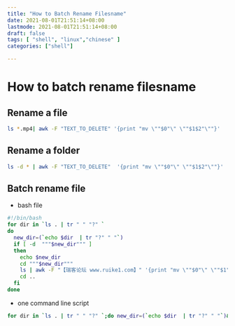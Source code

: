 ```yaml
---
title: "How to Batch Rename Filesname"
date: 2021-08-01T21:51:14+08:00
lastmode: 2021-08-01T21:51:14+08:00
draft: false
tags: [ "shell", "linux","chinese" ]
categories: ["shell"]

---
```


# How to batch rename filesname


## Rename a file
```bash
ls *.mp4| awk -F "TEXT_TO_DELETE" '{print "mv \""$0"\" \""$1$2"\""}'  | bash
```

## Rename a  folder

```bash
ls -d * | awk -F "TEXT_TO_DELETE"  '{print "mv \""$0"\" \""$1$2"\""}' | bash
```


## Batch rename file

  - bash file

```bash
#!/bin/bash
for dir in `ls . | tr " " "?" `
do 
  new_dir=(`echo $dir  | tr "?" " "`)
  if [ -d  """$new_dir""" ]
  then
    echo $new_dir
    cd """$new_dir""" 
    ls | awk -F "【瑞客论坛 www.ruike1.com】" '{print "mv \""$0"\" \""$1""$2"\""}' |bash  
    cd .. 
  fi
done

```
  - one command line script
 
```bash
for dir in `ls . | tr " " "?" `;do new_dir=(`echo $dir  | tr "?" " "`)&& (if [ -d  """$new_dir""" ];then;echo $new_dir&&cd """$new_dir""" &&ls | awk -F "【瑞客论坛 www.ruike1.com】" '{print "mv \""$0"\" \""$1""$2"\""}' |bash  && cd .. ;fi);done
```




